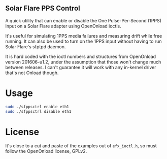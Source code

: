 Solar Flare PPS Control
-----------------------

A quick utility that can enable or disable the One Pulse-Per-Second (1PPS) Input on a Solar Flare adapter using OpenOnload ioctls.

It's useful for simulating 1PPS media failures and measuring drift while free running. It can also be used to turn on the 1PPS input without
having to run Solar Flare's sfptpd daemon.

It is hard coded with the ioctl numbers and structures from OpenOnload version 201606-u1.2, under the assumption that those won't
change much between releases. I can't guarantee it will work with any in-kernel driver that's not Onload though.

Usage
=====

```bash
sudo ./sfppsctrl enable eth1
sudo ./sfppsctrl disable eth1
```

License
=======

It's close to a cut and paste of the examples out of `efx_ioctl.h`, so must follow the OpenOnload license, GPLv2.
